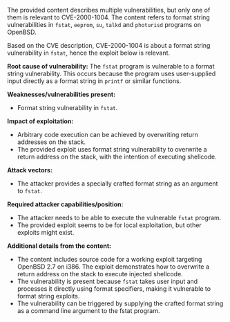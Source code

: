 The provided content describes multiple vulnerabilities, but only one of them is relevant to CVE-2000-1004. The content refers to format string vulnerabilities in `fstat`, `eeprom`, `su`, `talkd` and `photurisd` programs on OpenBSD.

Based on the CVE description, CVE-2000-1004 is about a format string vulnerability in `fstat`, hence the exploit below is relevant.

**Root cause of vulnerability:**
The `fstat` program is vulnerable to a format string vulnerability. This occurs because the program uses user-supplied input directly as a format string in `printf` or similar functions.

**Weaknesses/vulnerabilities present:**
- Format string vulnerability in `fstat`.

**Impact of exploitation:**
- Arbitrary code execution can be achieved by overwriting return addresses on the stack.
- The provided exploit uses format string vulnerability to overwrite a return address on the stack, with the intention of executing shellcode.

**Attack vectors:**
- The attacker provides a specially crafted format string as an argument to `fstat`.

**Required attacker capabilities/position:**
- The attacker needs to be able to execute the vulnerable `fstat` program.
- The provided exploit seems to be for local exploitation, but other exploits might exist.

**Additional details from the content:**
- The content includes source code for a working exploit targeting OpenBSD 2.7 on i386. The exploit demonstrates how to overwrite a return address on the stack to execute injected shellcode.
- The vulnerability is present because `fstat` takes user input and processes it directly using format specifiers, making it vulnerable to format string exploits.
- The vulnerability can be triggered by supplying the crafted format string as a command line argument to the fstat program.